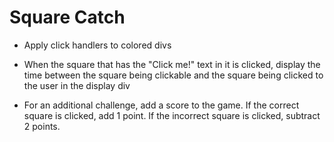 # Square Catch

- Apply click handlers to colored divs

- When the square that has the "Click me!" text in it is clicked, display the time between the square being clickable and the square being clicked to the user in the display div

- For an additional challenge, add a score to the game. If the correct square is clicked, add 1 point. If the incorrect square is clicked, subtract 2 points.